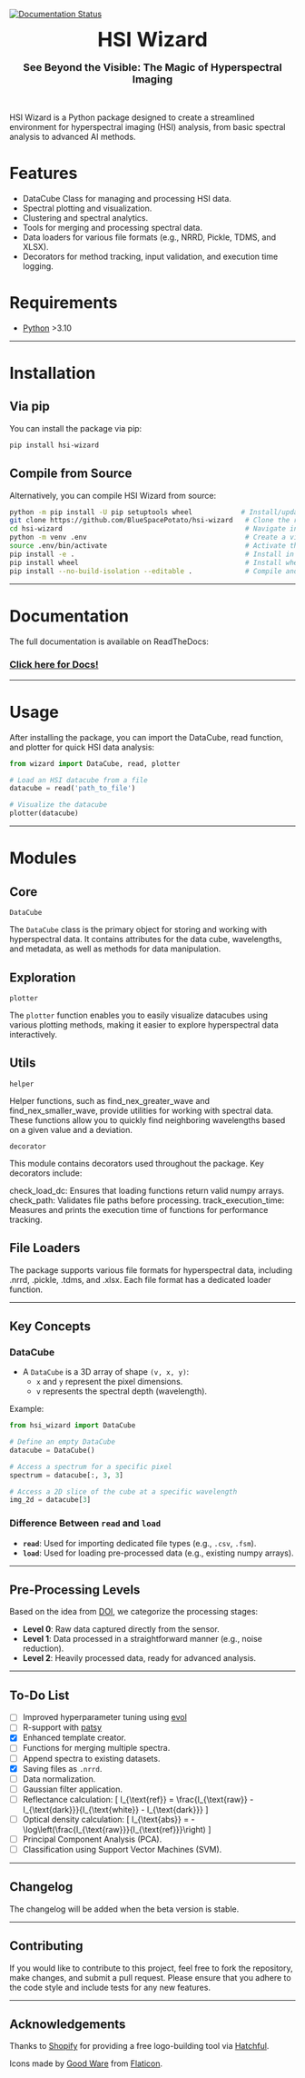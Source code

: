 [![Documentation Status](https://readthedocs.org/projects/hsi-wizard/badge/?version=latest)](https://hsi-wizard.readthedocs.io)

<center style="font-size: 36px; font-weight: bold">
HSI Wizard
</center>

<br/>
<center style="font-size: 18px; font-weight: bold ">
See Beyond the Visible: The Magic of Hyperspectral Imaging
</center>
<br/>
<img src="./resources/imgs/logo/linkedin_banner_image_2.png" alt="">
<br/>
<br/>

HSI Wizard is a Python package designed to create a streamlined environment for hyperspectral imaging (HSI) analysis, from basic spectral analysis to advanced AI methods.

# Features
- DataCube Class for managing and processing HSI data.
- Spectral plotting and visualization.
- Clustering and spectral analytics.
- Tools for merging and processing spectral data.
- Data loaders for various file formats (e.g., NRRD, Pickle, TDMS, and XLSX).
- Decorators for method tracking, input validation, and execution time logging.

# Requirements
- [Python](https://www.python.org) >3.10

---

# Installation

## Via pip

You can install the package via pip:

```bash
pip install hsi-wizard
```

## Compile from Source

Alternatively, you can compile HSI Wizard from source:

```bash
python -m pip install -U pip setuptools wheel            # Install/update build tools
git clone https://github.com/BlueSpacePotato/hsi-wizard   # Clone the repository
cd hsi-wizard                                             # Navigate into the directory
python -m venv .env                                       # Create a virtual environment
source .env/bin/activate                                  # Activate the environment
pip install -e .                                          # Install in editable mode
pip install wheel                                         # Install wheel
pip install --no-build-isolation --editable .             # Compile and install hsi-wizard
```

---

# Documentation

The full documentation is available on ReadTheDocs:

### [Click here for Docs!](https://hsi-wizard.readthedocs.io)

---

# Usage

After installing the package, you can import the DataCube, read function, and plotter for quick HSI data analysis:
```python
from wizard import DataCube, read, plotter

# Load an HSI datacube from a file
datacube = read('path_to_file')

# Visualize the datacube
plotter(datacube)
```

---

# Modules

## Core
`DataCube`

The `DataCube` class is the primary object for storing and working with hyperspectral data. It contains attributes for the data cube, wavelengths, and metadata, as well as methods for data manipulation.

## Exploration
`plotter`

The `plotter` function enables you to easily visualize datacubes using various plotting methods, making it easier to explore hyperspectral data interactively.

## Utils
`helper`

Helper functions, such as find_nex_greater_wave and find_nex_smaller_wave, provide utilities for working with spectral data. These functions allow you to quickly find neighboring wavelengths based on a given value and a deviation.

`decorator`

This module contains decorators used throughout the package. Key decorators include:

check_load_dc: Ensures that loading functions return valid numpy arrays.
check_path: Validates file paths before processing.
track_execution_time: Measures and prints the execution time of functions for performance tracking.

## File Loaders

The package supports various file formats for hyperspectral data, including .nrrd, .pickle, .tdms, and .xlsx. Each file format has a dedicated loader function.

---

## Key Concepts

### DataCube
- A `DataCube` is a 3D array of shape `(v, x, y)`:
  - `x` and `y` represent the pixel dimensions.
  - `v` represents the spectral depth (wavelength).

Example:

```python
from hsi_wizard import DataCube

# Define an empty DataCube
datacube = DataCube()

# Access a spectrum for a specific pixel
spectrum = datacube[:, 3, 3]

# Access a 2D slice of the cube at a specific wavelength
img_2d = datacube[3]
```

### Difference Between `read` and `load`

- **`read`**: Used for importing dedicated file types (e.g., `.csv`, `.fsm`).
- **`load`**: Used for loading pre-processed data (e.g., existing numpy arrays).

---

## Pre-Processing Levels

Based on the idea from [DOI](https://www.doi.org/10.1007/s40010-017-0433-y), we categorize the processing stages:

- **Level 0**: Raw data captured directly from the sensor.
- **Level 1**: Data processed in a straightforward manner (e.g., noise reduction).
- **Level 2**: Heavily processed data, ready for advanced analysis.

---

## To-Do List
- [ ] Improved hyperparameter tuning using [evol](https://github.com/godatadriven/evol)
- [ ] R-support with [patsy](https://github.com/pydata/patsy)
- [x] Enhanced template creator.
- [ ] Functions for merging multiple spectra.
- [ ] Append spectra to existing datasets.
- [x] Saving files as `.nrrd`.
- [ ] Data normalization.
- [ ] Gaussian filter application.
- [ ] Reflectance calculation:
  \[
  I_{\text{ref}} = \frac{I_{\text{raw}} - I_{\text{dark}}}{I_{\text{white}} - I_{\text{dark}}}
  \]
- [ ] Optical density calculation:
  \[
  I_{\text{abs}} = -\log\left(\frac{I_{\text{raw}}}{I_{\text{ref}}}\right)
  \]
- [ ] Principal Component Analysis (PCA).
- [ ] Classification using Support Vector Machines (SVM).

---

## Changelog

The changelog will be added when the beta version is stable.

---

## Contributing

If you would like to contribute to this project, feel free to fork the repository, make changes, and submit a pull request. Please ensure that you adhere to the code style and include tests for any new features.

---

## Acknowledgements

Thanks to [Shopify](https://www.shopify.com) for providing a free logo-building tool via [Hatchful](https://www.shopify.com/tools/logo-maker).

Icons made by [Good Ware](https://www.flaticon.com/authors/good-ware) from [Flaticon](https://www.flaticon.com).
